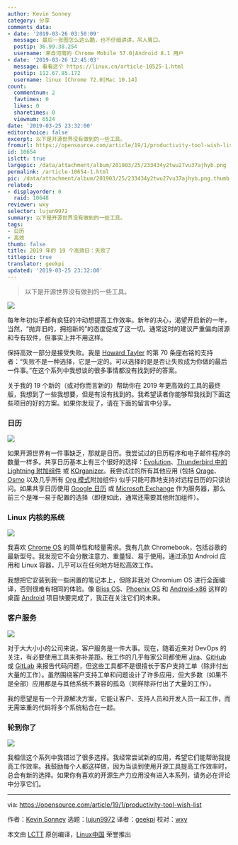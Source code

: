 ```yaml
---
author: Kevin Sonney
category: 分享
comments_data:
- date: '2019-03-26 03:50:09'
  message: 最后一张图怎么这么酷，也不仔细讲讲，吊人胃口。
  postip: 36.99.38.254
  username: 来自河南的 Chrome Mobile 57.0|Android 8.1 用户
- date: '2019-03-26 12:45:03'
  message: 看看这个 https://linux.cn/article-10525-1.html
  postip: 112.67.85.172
  username: linux [Chrome 72.0|Mac 10.14]
count:
  commentnum: 2
  favtimes: 0
  likes: 0
  sharetimes: 0
  viewnum: 6524
date: '2019-03-25 23:32:00'
editorchoice: false
excerpt: 以下是开源世界没有做到的一些工具。
fromurl: https://opensource.com/article/19/1/productivity-tool-wish-list
id: 10654
islctt: true
largepic: /data/attachment/album/201903/25/233434y2twu27vu37ajhyb.png
permalink: /article-10654-1.html
pic: /data/attachment/album/201903/25/233434y2twu27vu37ajhyb.png.thumb.jpg
related:
- displayorder: 0
  raid: 10648
reviewer: wxy
selector: lujun9972
summary: 以下是开源世界没有做到的一些工具。
tags:
- 日历
- 高效
thumb: false
title: 2019 年的 19 个高效日：失败了
titlepic: true
translator: geekpi
updated: '2019-03-25 23:32:00'
---
```



> 
> 以下是开源世界没有做到的一些工具。
> 
> 
> 


![](/data/attachment/album/201903/25/233434y2twu27vu37ajhyb.png)


每年年初似乎都有疯狂的冲动想提高工作效率。新年的决心，渴望开启新的一年，当然，“抛弃旧的，拥抱新的”的态度促成了这一切。通常这时的建议严重偏向闭源和专有软件，但事实上并不用这样。


保持高效一部分是接受失败。我是 [Howard Tayler](https://www.schlockmercenary.com/) 的第 70 条座右铭的支持者：“失败不是一种选择，它是一定的。可以选择的是是否让失败成为你做的最后一件事。”在这个系列中我想谈的很多事情都没有找到好的答案。


关于我的 19 个新的（或对你而言新的）帮助你在 2019 年更高效的工具的最终版，我想到了一些我想要，但是有没有找到的。我希望读者你能够帮我找到下面这些项目的好的方案。如果你发现了，请在下面的留言中分享。


### 日历


![](/data/attachment/album/201903/25/233314uzgjo8ustdo5lboo.png)


如果开源世界有一件事缺乏，那就是日历。我尝试过的日历程序和电子邮件程序的数量一样多。共享日历基本上有三个很好的选择：[Evolution](https://wiki.gnome.org/Apps/Evolution)、[Thunderbird 中的 Lightning 附加组件](https://www.thunderbird.net/en-US/calendar/) 或 [KOrganizer](https://userbase.kde.org/KOrganizer)。我尝试过的所有其他应用 (包括 [Orage](https://github.com/xfce-mirror/orage)、[Osmo](http://clayo.org/osmo/) 以及几乎所有 [Org 模式](https://orgmode.org/)附加组件) 似乎只能可靠地支持对远程日历的只读访问。如果共享日历使用 [Google 日历](https://calendar.google.com) 或 [Microsoft Exchange](https://products.office.com/) 作为服务器，那么前三个是唯一易于配置的选择（即便如此，通常还需要其他附加组件）。


### Linux 内核的系统


![](/data/attachment/album/201903/25/233320sb5dot06tiifo06s.png)


我喜欢 [Chrome OS](https://en.wikipedia.org/wiki/Chrome_OS) 的简单性和轻量需求。我有几款 Chromebook，包括谷歌的最新型号。我发现它不会分散注意力、重量轻、易于使用。通过添加 Android 应用和 Linux 容器，几乎可以在任何地方轻松高效工作。


我想把它安装到我一些闲置的笔记本上，但除非我对 Chromium OS 进行全面编译，否则很难有相同的体验。像 [Bliss OS](https://blissroms.com/)、[Phoenix OS](http://www.phoenixos.com/) 和 [Android-x86](http://www.android-x86.org/) 这样的桌面 [Android](https://www.android.com/) 项目快要完成了，我正在关注它们的未来。


### 客户服务


![](/data/attachment/album/201903/25/233329xsqh2m33u91o9qoj.png)


对于大大小小的公司来说，客户服务是一件大事。现在，随着近来对 DevOps 的关注，有必要使用工具来弥补差距。我工作的几乎每家公司都使用 [Jira](https://www.atlassian.com/software/jira)、[GitHub](https://github.com) 或 [GitLab](https://about.gitlab.com/) 来报告代码问题，但这些工具都不是很擅长于客户支持工单（除非付出大量的工作）。虽然围绕客户支持工单和问题设计了许多应用，但大多数（如果不是全部）应用都是与其他系统不兼容的孤岛（同样除非付出了大量的工作）。


我的愿望是有一个开源解决方案，它能让客户、支持人员和开发人员一起工作，而无需笨重的代码将多个系统粘合在一起。


### 轮到你了


![](/data/attachment/album/201903/25/233339j6fgtxw98jgt1616.png)


我相信这个系列中我错过了很多选择。我经常尝试新的应用，希望它们能帮助我提高工作效率。我鼓励每个人都这样做，因为当谈到使用开源工具提高工作效率时，总会有新的选择。如果你有喜欢的开源生产力应用没有进入本系列，请务必在评论中分享它们。




---


via: <https://opensource.com/article/19/1/productivity-tool-wish-list>


作者：[Kevin Sonney](https://opensource.com/users/ksonney "Kevin Sonney") 选题：[lujun9972](https://github.com/lujun9972) 译者：[geekpi](https://github.com/geekpi) 校对：[wxy](https://github.com/wxy)


本文由 [LCTT](https://github.com/LCTT/TranslateProject) 原创编译，[Linux中国](https://linux.cn/) 荣誉推出